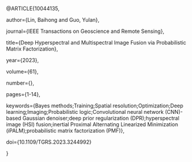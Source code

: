 @ARTICLE{10044135,

  author={Lin, Baihong and Guo, Yulan},
  
  journal={IEEE Transactions on Geoscience and Remote Sensing}, 
  
  title={Deep Hyperspectral and Multispectral Image Fusion via Probabilistic Matrix Factorization}, 
  
  year={2023},
  
  volume={61},
  
  number={},
  
  pages={1-14},
  
  keywords={Bayes methods;Training;Spatial resolution;Optimization;Deep learning;Imaging;Probabilistic logic;Convolutional neural network (CNN)-based Gaussian denoiser;deep prior regularization (DPR);hyperspectral image (HSI) fusion;inertial Proximal Alternating Linearized Minimization (iPALM);probabilistic matrix factorization (PMF)},
  
  doi={10.1109/TGRS.2023.3244992}
  
  }
